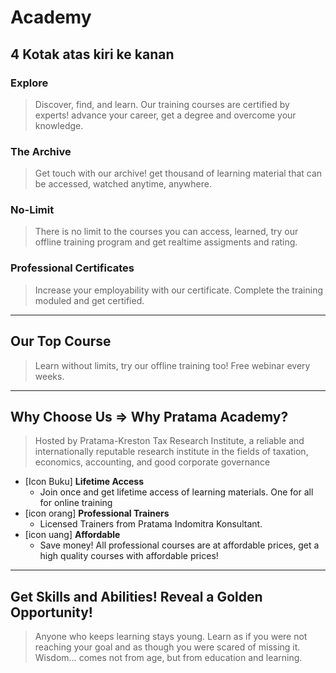 # Academy
## 4 Kotak atas kiri ke kanan
### Explore
> Discover, find, and learn. Our training courses are certified by experts! advance your career, get a degree and overcome your knowledge.
### The Archive
> Get touch with our archive! get thousand of learning material that can be accessed, watched anytime, anywhere.
### No-Limit
> There is no limit to the courses you can access, learned, try our offline training program and get realtime assigments and rating.
### Professional Certificates
> Increase your employability with our certificate. Complete the training moduled and get certified.

---

## Our Top Course
> Learn without limits, try our offline training too! Free webinar every weeks.

---

## Why Choose Us => Why Pratama Academy?
> Hosted by Pratama-Kreston Tax Research Institute, a reliable and internationally reputable research institute in the fields of taxation, economics, accounting, and good corporate governance
- [Icon Buku] **Lifetime Access**
    - Join once and get lifetime access of learning materials. One for all for online training
- [icon orang] **Professional Trainers**
    - Licensed Trainers from Pratama Indomitra Konsultant.
- [icon uang] **Affordable**
    - Save money! All professional courses are at affordable prices, get a high quality courses with affordable prices!

---

## Get Skills and Abilities! Reveal a Golden Opportunity!
> Anyone who keeps learning stays young. Learn as if you were not reaching your goal and as though you were scared of missing it. Wisdom… comes not from age, but from education and learning.